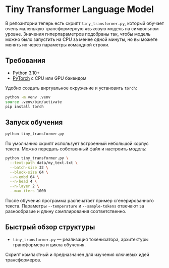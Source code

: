 # Tiny Transformer Language Model

В репозитории теперь есть скрипт `tiny_transformer.py`, который обучает очень
маленькую трансформерную языковую модель на символьном уровне. Значения
гиперпараметров подобраны так, чтобы модель можно было запустить на CPU за
менее одной минуты, но вы можете менять их через параметры командной строки.

## Требования

- Python 3.10+
- [PyTorch](https://pytorch.org/) с CPU или GPU бэкендом

Удобно создать виртуальное окружение и установить `torch`:

```bash
python -m venv .venv
source .venv/bin/activate
pip install torch
```

## Запуск обучения

```bash
python tiny_transformer.py
```

По умолчанию скрипт использует встроенный небольшой корпус текста. Можно
передать собственный файл и настроить модель:

```bash
python tiny_transformer.py \
  --text-path data/my_text.txt \
  --batch-size 32 \
  --block-size 64 \
  --n-embd 64 \
  --n-head 4 \
  --n-layer 2 \
  --max-iters 1000
```

После обучения программа распечатает пример сгенерированного текста. Параметры
`--temperature` и `--sample-tokens` отвечают за разнообразие и длину
сэмплирования соответственно.

## Быстрый обзор структуры

- `tiny_transformer.py` — реализация токенизатора, архитектуры трансформера и
  цикла обучения.

Скрипт компактный и предназначен для изучения ключевых идей трансформеров.
